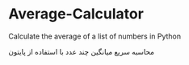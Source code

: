 # Average-Calculator
Calculate the average of a list of numbers in Python

محاسبه سریع میانگین چند عدد با استفاده از پایتون

